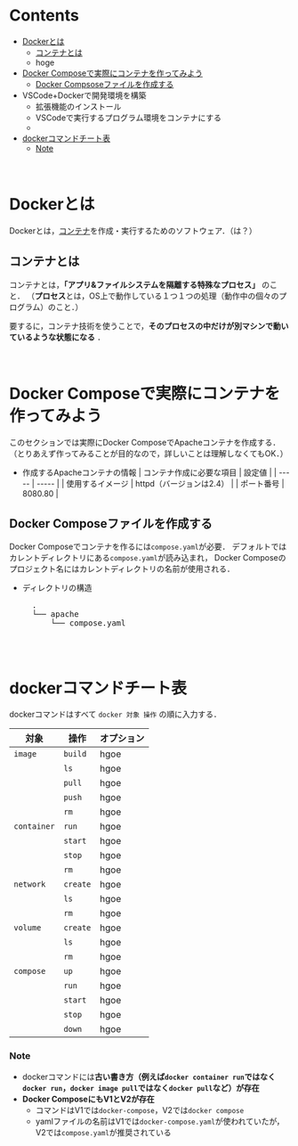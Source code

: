 # Contents
- [Dockerとは](#dockerとは)
    - [コンテナとは](#コンテナとは)
    - hoge
-  [Docker Composeで実際にコンテナを作ってみよう](#docker-composeで実際にコンテナを作ってみよう)
    - [Docker Compsoseファイルを作成する](#docker-composeファイルを作成する)
- VSCode+Dockerで開発環境を構築
    - 拡張機能のインストール
    - VSCodeで実行するプログラム環境をコンテナにする
    - 
- [dockerコマンドチート表](#dockerコマンドチート表)
    - [Note](#note)

</br>

# Dockerとは
Dockerとは，[コンテナ](#コンテナとは)を作成・実行するためのソフトウェア．（は？）

## コンテナとは
コンテナとは，**「アプリ&ファイルシステムを隔離する特殊なプロセス」** のこと．
（**プロセス**とは，OS上で動作している１つ１つの処理（動作中の個々のプログラム）のこと．）

要するに，コンテナ技術を使うことで，**そのプロセスの中だけが別マシンで動いているような状態になる** ．

</br>

# Docker Composeで実際にコンテナを作ってみよう
このセクションでは実際にDocker ComposeでApacheコンテナを作成する．
（とりあえず作ってみることが目的なので，詳しいことは理解しなくてもOK．）

- 作成するApacheコンテナの情報
    | コンテナ作成に必要な項目 | 設定値 |
    | ----- | ----- |
    | 使用するイメージ | httpd（バージョンは2.4） |
    | ポート番号 | 8080.80 |

## Docker Composeファイルを作成する
Docker Composeでコンテナを作るには`compose.yaml`が必要．
デフォルトではカレントディレクトリにある`compose.yaml`が読み込まれ，
Docker Composeのプロジェクト名にはカレントディレクトリの名前が使用される．

- ディレクトリの構造
    <pre>
    .
    └── apache
        └── compose.yaml
    </pre>





</br>

# dockerコマンドチート表

dockerコマンドはすべて `docker 対象 操作` の順に入力する．

| 対象 | 操作 | オプション |
| --- | --- | --- |
| `image` | `build` | hgoe |
|         | `ls`    | hgoe |
|         | `pull`  | hgoe |
|         | `push`  | hgoe |
|         | `rm`    | hgoe |
| `container` | `run`   | hgoe |
|             | `start` | hgoe |
|             | `stop`  | hgoe |
|             | `rm`    | hgoe |
| `network` | `create` | hgoe |
|           | `ls`     | hgoe |
|           | `rm`     | hgoe |
| `volume` | `create` | hgoe |
|          | `ls`     | hgoe |
|          | `rm`     | hgoe |
| `compose` | `up`    | hgoe |
|           | `run`   | hgoe |
|           | `start` | hgoe |
|           | `stop`  | hgoe |
|           | `down`  | hgoe |

### Note
- dockerコマンドには**古い書き方（例えば`docker container run`ではなく`docker run`，`docker image pull`ではなく`docker pull`など）が存在**
- **Docker ComposeにもV1とV2が存在**
    - コマンドはV1では`docker-compose`，V2では`docker compose`
    - yamlファイルの名前はV1では`docker-compose.yaml`が使われていたが，V2では`compose.yaml`が推奨されている